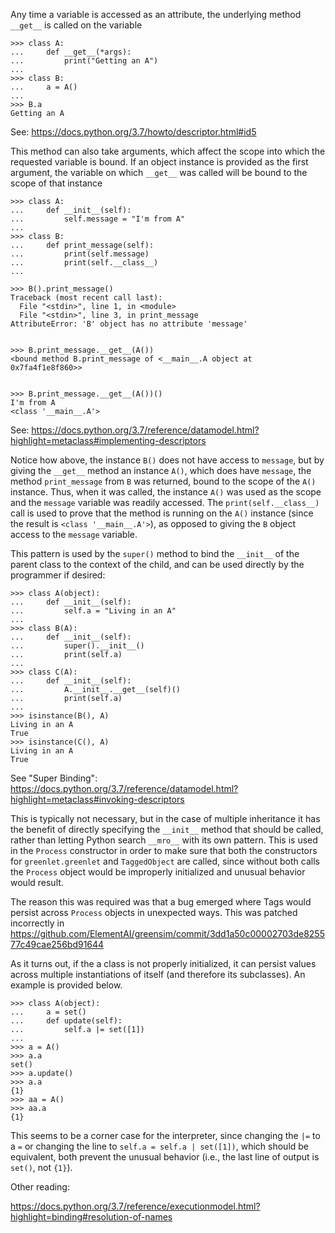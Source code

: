 Any time a variable is accessed as an attribute, the underlying method `__get__` is called on the variable

```
>>> class A:
...     def __get__(*args):
...         print("Getting an A")
... 
>>> class B:
...     a = A()
... 
>>> B.a
Getting an A
```

See: https://docs.python.org/3.7/howto/descriptor.html#id5

This method can also take arguments, which affect the scope into which the requested variable is bound. If an object instance is provided as the first argument, the variable on which `__get__` was called will be bound to the scope of that instance

```
>>> class A:
...     def __init__(self):
...         self.message = "I'm from A"
... 
>>> class B:
...     def print_message(self):
...         print(self.message)
...         print(self.__class__)
...

>>> B().print_message()
Traceback (most recent call last):
  File "<stdin>", line 1, in <module>
  File "<stdin>", line 3, in print_message
AttributeError: 'B' object has no attribute 'message'


>>> B.print_message.__get__(A())
<bound method B.print_message of <__main__.A object at 0x7fa4f1e8f860>>


>>> B.print_message.__get__(A())()
I'm from A
<class '__main__.A'>
```

See: https://docs.python.org/3.7/reference/datamodel.html?highlight=metaclass#implementing-descriptors

Notice how above, the instance `B()` does not have access to `message`, but by giving the `__get__` method an instance `A()`, which does have `message`, the method `print_message` from `B` was returned, bound to the scope of the `A()` instance. Thus, when it was called, the instance `A()` was used as the scope and the `message` variable was readily accessed. The `print(self.__class__)` call is used to prove that the method is running on the `A()` instance (since the result is `<class '__main__.A'>`), as opposed to giving the `B` object access to the `message` variable.

This pattern is used by the `super()` method to bind the `__init__` of the parent class to the context of the child, and can be used directly by the programmer if desired:

```
>>> class A(object):
...     def __init__(self):
...         self.a = "Living in an A"
... 
>>> class B(A):
...     def __init__(self):
...         super().__init__()
...         print(self.a)
... 
>>> class C(A):
...     def __init__(self):
...         A.__init__.__get__(self)()
...         print(self.a)
... 
>>> isinstance(B(), A)
Living in an A
True
>>> isinstance(C(), A)
Living in an A
True
```

See "Super Binding": https://docs.python.org/3.7/reference/datamodel.html?highlight=metaclass#invoking-descriptors

This is typically not necessary, but in the case of multiple inheritance it has the benefit of directly specifying the `__init__` method that should be called, rather than letting Python search `__mro__` with its own pattern. This is used in the `Process` constructor in order to make sure that both the constructors for `greenlet.greenlet` and `TaggedObject` are called, since without both calls the `Process` object would be improperly initialized and unusual behavior would result.

The reason this was required was that a bug emerged where Tags would persist across `Process` objects in unexpected ways. This was patched incorrectly in https://github.com/ElementAI/greensim/commit/3dd1a50c00002703de825577c49cae256bd91644

As it turns out, if the a class is not properly initialized, it can persist values across multiple instantiations of itself (and therefore its subclasses). An example is provided below.

```
>>> class A(object):
...     a = set()
...     def update(self):
...         self.a |= set([1])
... 
>>> a = A()
>>> a.a
set()
>>> a.update()
>>> a.a
{1}
>>> aa = A()
>>> aa.a
{1}
```

This seems to be a corner case for the interpreter, since changing the `|=` to a `=` or changing the line to `self.a = self.a | set([1])`, which should be equivalent, both prevent the unusual behavior (i.e., the last line of output is `set()`, not `{1}`).

Other reading:

https://docs.python.org/3.7/reference/executionmodel.html?highlight=binding#resolution-of-names

